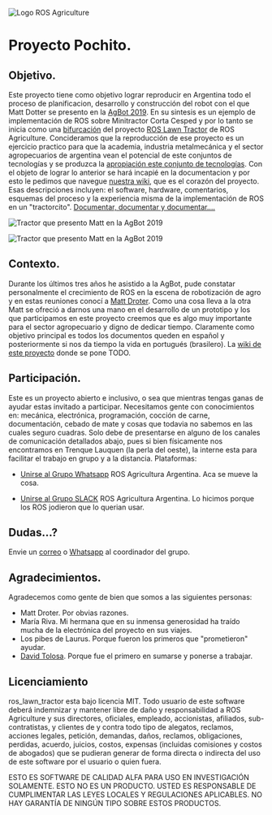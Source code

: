 ![Logo ROS Agriculture](https://raw.githubusercontent.com/rje1974/ros_lawn_tractor/master/site/photo/18500762.png)

# Proyecto Pochito.
## Objetivo.
Este proyecto tiene como objetivo lograr reproducir en Argentina todo el proceso de planificacion, desarrollo y construcción del robot con el que Matt Dotter se presento en la [AgBot 2019](https://ag.purdue.edu/agBOT/). En su sintesis es un ejemplo de implementación de ROS sobre Minitractor Corta Cesped y por lo tanto se inicia como una [bifurcación](https://tinyurl.com/y37ajy6b) del proyecto [ROS Lawn Tractor](https://github.com/ros-agriculture/ros_lawn_tractor) de ROS Agriculture. Concideramos que la reproducción de ese proyecto es un ejercicio practico para que la academia, industria metalmecánica y el sector agropecuarios de argentina vean el potencial de este conjuntos de tecnologías y se produzca la [apropiación este conjunto de tecnologías](https://es.wikipedia.org/wiki/Apropiaci%C3%B3n_tecnol%C3%B3gica). Con el objeto de lograr lo anterior se hará incapié en la documentacion y por esto le pedimos que navegue [nuestra wiki](https://github.com/rje1974/ros_lawn_tractor/wiki), que es el corazón del proyecto. Esas descripciones incluyen: el software, hardware, comentarios, esquemas del proceso y la experiencia misma de la implementación de ROS en un "tractorcito". [Documentar, documentar y documentar....](https://github.com/rje1974/ros_lawn_tractor/wiki)

![Tractor que presento Matt en la AgBot 2019](https://raw.githubusercontent.com/rje1974/ros_lawn_tractor/master/site/photo/site/ros_lawn_tractor.png)

![Tractor que presento Matt en la AgBot 2019](https://raw.githubusercontent.com/rje1974/ros_lawn_tractor/master/site/photo/site/lawn_tractor.png)

## Contexto.
Durante los últimos tres años he asistido a la AgBot, pude constatar personalmente el crecimiento de ROS en la escena de robotización de agro y en estas reuniones conocí a [Matt Droter](https://github.com/droter). Como una cosa lleva a la otra Matt se ofreció a darnos una mano en el desarrollo de un prototipo y los que participamos en este proyecto creemos que es algo muy importante para el sector agropecuario y digno de dedicar tiempo. Claramente como objetivo principal es todos los documentos queden en español y posteriormente si nos da tiempo la vida en portugués (brasilero). La [wiki de este proyecto](https://github.com/rje1974/ros_lawn_tractor/wiki) donde se pone TODO.

## Participación.
Este es un proyecto abierto e inclusivo, o sea que mientras tengas ganas de ayudar estas invitado a participar. Necesitamos gente con conocimientos en: mecánica, electrónica, programación, cocción de carne, documentación, cebado de mate y cosas que todavia no sabemos en las cuales seguro cuadras. Solo debe de presentarse en alguno de los canales de comunicación detallados abajo, pues si bien físicamente nos encontramos en Trenque Lauquen (la perla del oeste),  la interne esta para facilitar el trabajo en grupo y a la distancia. Plataformas:

+ [Unirse al Grupo Whatsapp](https://chat.whatsapp.com/FK1hUuH3ac3ExXbGrR0gs1) ROS Agricultura Argentina. Aca se mueve la cosa.

+ [Unirse al Grupo SLACK](https://rosagriculture.slack.com/messages/GK8UTNMGS) ROS Agricultura Argentina. Lo hicimos porque los ROS jodieron que lo querian usar.

## Dudas...?
Envie un [correo](mailto:juaneduardoriva@gmail.com) o [ Whatsapp](https://wa.me/5492392520561) al coordinador del grupo.

## Agradecimientos.
Agradecemos como gente de bien que somos a las siguientes personas:
* Matt Droter. Por obvias razones.
* María Riva. Mi hermana que en su inmensa generosidad ha traído mucha de la electrónica del proyecto en sus viajes.
* Los pibes de Laurus. Porque fueron los primeros que "prometieron" ayudar.
* [David Tolosa](https://github.com/davidtolosa). Porque fue el primero en sumarse y ponerse a trabajar.

## Licenciamiento
ros_lawn_tractor esta bajo licencia MIT. Todo usuario de este software deberá indemnizar y mantener libre de daño y responsabilidad a ROS Agriculture y sus directores, oficiales, empleado, accionistas, afiliados, sub-contratistas, y clientes de y contra todo tipo de alegatos, reclamos, acciones legales, petición, demandas, daños, reclamos, obligaciones, perdidas, acuerdo, juicios, costos, expensas (incluidas comisiones y costos de abogados) que se pudieran generar de forma directa o indirecta del uso de este software por el usuario o quien fuera.

ESTO ES SOFTWARE DE CALIDAD ALFA PARA USO EN INVESTIGACIÓN SOLAMENTE. ESTO NO ES UN PRODUCTO. USTED ES RESPONSABLE DE CUMPLIMENTAR LAS LEYES LOCALES Y REGULACIONES APLICABLES. NO HAY GARANTÍA DE NINGÚN TIPO SOBRE ESTOS PRODUCTOS.
